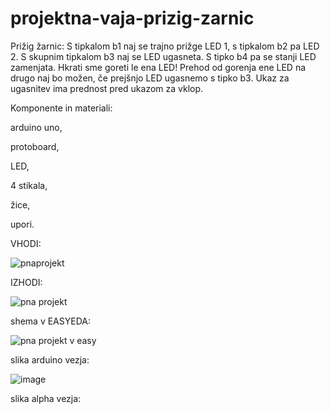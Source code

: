 # projektna-vaja-prizig-zarnic


Prižig žarnic: S tipkalom b1 naj se trajno prižge LED 1, s tipkalom b2 pa LED 2. S skupnim tipkalom b3 naj se LED ugasneta. S tipko b4 pa se stanji LED zamenjata. Hkrati sme goreti le ena LED! Prehod od gorenja ene LED na drugo naj bo možen, če prejšnjo LED ugasnemo s tipko b3. Ukaz za ugasnitev ima prednost pred ukazom za vklop.

Komponente in materiali:

arduino uno,

protoboard,

LED,

4 stikala,

žice,

upori.


VHODI:

![pnaprojekt](https://user-images.githubusercontent.com/129928759/232734811-953d3a95-e937-4d29-a972-2dba9c06e14f.png)

IZHODI:

![pna projekt](https://user-images.githubusercontent.com/129928759/232732694-6a6dcfb8-55b9-44a3-b40c-3da2d2691804.png)

shema v EASYEDA:

![pna projekt v easy](https://user-images.githubusercontent.com/129928759/232735898-03a50a17-6f16-4321-8232-f01210688238.png)

slika arduino vezja:

![image](https://user-images.githubusercontent.com/129928759/232736648-db98be58-fc4c-45c1-90f3-f0b6002cab02.png)

slika alpha vezja:
